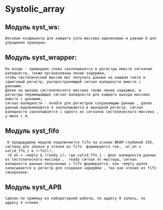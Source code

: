 # Systolic_array

## Модуль syst_ws: 
    Весовые коэфиценты для каждого узла массива одинаковые и равные 8 для упрощения проверки.

## Модуль syst_wrapper: 
    На входе - пришедшее слово захлопывается в регистры вместе сигналом валидности, также организованы линии задержки, 
    чтобы систолический массив мог получать данные на каждом такте и сдвиговый регистр, распространяющий сигнал валидности вместе с данными.
    Далее на выходе систолического массива также линии задержки, и регистры перемещающие сигнал валидности для каждого выхода массива вместе с данными, 
    сигнал валидности - enable для регистров сохраняющию данные , далее данные выравниваются и захлопываются в выходной регистр, сигнал валидности захлопывается с одного из сигналов систолического массива , у меня с 4.
    
## Модуль syst_fifo
     К предыдущему модулю подключается fifo на основе BRAM глубиной 256, сигналы для записи и чтения из fifo  формируются так,  wr_en = valid_ffo_i & (~full);
     rd_en = ~empty & (ready_i); где valid_ffo_i - флаг валидности данных из систолического массива ,  ready сигнал от мастера, сигнал валидности данных полученных с fifo формируется, как ~empty далее записывается в регистр для создания задержки , так как чтение из fifo синхронное.

## Модуль syst_APB 
    Сделан по примеру из лабораторной работы, по адресу 0 запись, по адресу 4 чтение. 
    

  

  
